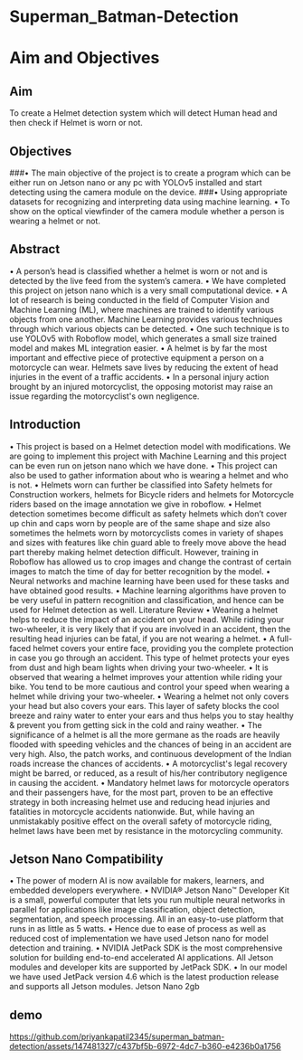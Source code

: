 # Superman_Batman-Detection
# Aim and Objectives
## Aim
To create a Helmet detection system which will detect Human head and then check if Helmet is worn or not.
## Objectives
###• The main objective of the project is to create a program which can be either run on Jetson nano or any pc with YOLOv5 installed and start detecting using the camera module on the device.
###• Using appropriate datasets for recognizing and interpreting data using machine learning.
• To show on the optical viewfinder of the camera module whether a person is wearing a helmet or not.
## Abstract
• A person’s head is classified whether a helmet is worn or not and is detected by the live feed from the system’s camera.
• We have completed this project on jetson nano which is a very small computational device.
• A lot of research is being conducted in the field of Computer Vision and Machine Learning (ML), where machines are trained to identify various objects from one another. Machine Learning provides various techniques through which various objects can be detected.
• One such technique is to use YOLOv5 with Roboflow model, which generates a small size trained model and makes ML integration easier.
• A helmet is by far the most important and effective piece of protective equipment a person on a motorcycle can wear. Helmets save lives by reducing the extent of head injuries in the event of a traffic accidents.
• In a personal injury action brought by an injured motorcyclist, the opposing motorist may raise an issue regarding the motorcyclist's own negligence.
## Introduction
• This project is based on a Helmet detection model with modifications. We are going to implement this project with Machine Learning and this project can be even run on jetson nano which we have done.
• This project can also be used to gather information about who is wearing a helmet and who is not.
• Helmets worn can further be classified into Safety helmets for Construction workers, helmets for Bicycle riders and helmets for Motorcycle riders based on the image annotation we give in roboflow. 
• Helmet detection sometimes become difficult as safety helmets which don’t cover up chin and caps worn by people are of the same shape and size also sometimes the helmets worn by motorcyclists comes in variety of shapes and sizes with features like chin guard able to freely move above the head part thereby making helmet detection difficult. However, training in Roboflow has allowed us to crop images and change the contrast of certain images to match the time of day for better recognition by the model.
• Neural networks and machine learning have been used for these tasks and have obtained good results.
• Machine learning algorithms have proven to be very useful in pattern recognition and classification, and hence can be used for Helmet detection as well.
Literature Review
• Wearing a helmet helps to reduce the impact of an accident on your head. While riding your two-wheeler, it is very likely that if you are involved in an accident, then the resulting head injuries can be fatal, if you are not wearing a helmet. 
• A full-faced helmet covers your entire face, providing you the complete protection in case you go through an accident. This type of helmet protects your eyes from dust and high beam lights when driving your two-wheeler.
• It is observed that wearing a helmet improves your attention while riding your bike. You tend to be more cautious and control your speed when wearing a helmet while driving your two-wheeler. 
• Wearing a helmet not only covers your head but also covers your ears. This layer of safety blocks the cool breeze and rainy water to enter your ears and thus helps you to stay healthy & prevent you from getting sick in the cold and rainy weather.
• The significance of a helmet is all the more germane as the roads are heavily flooded with speeding vehicles and the chances of being in an accident are very high. Also, the patch works, and continuous development of the Indian roads increase the chances of accidents.
• A motorcyclist's legal recovery might be barred, or reduced, as a result of his/her contributory negligence in causing the accident.
• Mandatory helmet laws for motorcycle operators and their passengers have, for the most part, proven to be an effective strategy in both increasing helmet use and reducing head injuries and fatalities in motorcycle accidents nationwide. But, while having an unmistakably positive effect on the overall safety of motorcycle riding, helmet laws have been met by resistance in the motorcycling community.
## Jetson Nano Compatibility
• The power of modern AI is now available for makers, learners, and embedded developers everywhere.
• NVIDIA® Jetson Nano™ Developer Kit is a small, powerful computer that lets you run multiple neural networks in parallel for applications like image classification, object detection, segmentation, and speech processing. All in an easy-to-use platform that runs in as little as 5 watts.
• Hence due to ease of process as well as reduced cost of implementation we have used Jetson nano for model detection and training.
• NVIDIA JetPack SDK is the most comprehensive solution for building end-to-end accelerated AI applications. All Jetson modules and developer kits are supported by JetPack SDK.
• In our model we have used JetPack version 4.6 which is the latest production release and supports all Jetson modules.
Jetson Nano 2gb







## demo




https://github.com/priyankapatil2345/superman_batman-detection/assets/147481327/c437bf5b-6972-4dc7-b360-e4236b0a1756


